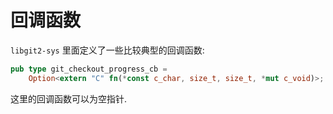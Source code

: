 
# 回调函数

`libgit2-sys` 里面定义了一些比较典型的回调函数:

```rust
pub type git_checkout_progress_cb =
    Option<extern "C" fn(*const c_char, size_t, size_t, *mut c_void)>;
```

这里的回调函数可以为空指针.
